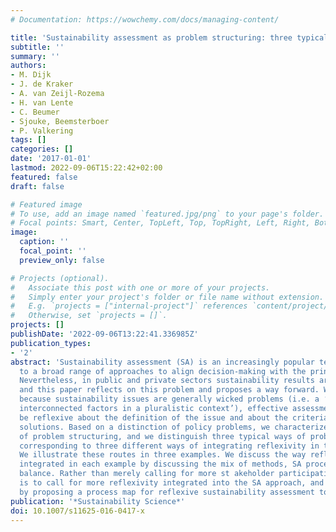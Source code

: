 ```yaml
---
# Documentation: https://wowchemy.com/docs/managing-content/

title: 'Sustainability assessment as problem structuring: three typical ways'
subtitle: ''
summary: ''
authors:
- M. Dijk
- J. de Kraker
- A. van Zeijl-Rozema
- H. van Lente
- C. Beumer
- Sjouke, Beemsterboer
- P. Valkering
tags: []
categories: []
date: '2017-01-01'
lastmod: 2022-09-06T15:22:42+02:00
featured: false
draft: false

# Featured image
# To use, add an image named `featured.jpg/png` to your page's folder.
# Focal points: Smart, Center, TopLeft, Top, TopRight, Left, Right, BottomLeft, Bottom, BottomRight.
image:
  caption: ''
  focal_point: ''
  preview_only: false

# Projects (optional).
#   Associate this post with one or more of your projects.
#   Simply enter your project's folder or file name without extension.
#   E.g. `projects = ["internal-project"]` references `content/project/deep-learning/index.md`.
#   Otherwise, set `projects = []`.
projects: []
publishDate: '2022-09-06T13:22:41.336985Z'
publication_types:
- '2'
abstract: 'Sustainability assessment (SA) is an increasingly popular term referring
  to a broad range of approaches to align decision-making with the principles of sustainability.
  Nevertheless, in public and private sectors sustainability results are still disappointing,
  and this paper reflects on this problem and proposes a way forward. We argue that,
  because sustainability issues are generally wicked problems (i.e. a ‘complex of
  interconnected factors in a pluralistic context’), effective assessments need to
  be reflexive about the definition of the issue and about the criteria for sustainable
  solutions. Based on a distinction of policy problems, we characterize SA as a form
  of problem structuring, and we distinguish three typical ways of problem structuring,
  corresponding to three different ways of integrating reflexivity in the assessment.
  We illustrate these routes in three examples. We discuss the way reflexivity is
  integrated in each example by discussing the mix of methods, SA process and epistemological
  balance. Rather than merely calling for more st akeholder participation, our aim
  is to call for more reflexivity integrated into the SA approach, and we conclude
  by proposing a process map for reflexive sustainability assessment to support this.  '
publication: '*Sustainability Science*'
doi: 10.1007/s11625-016-0417-x
---
```

